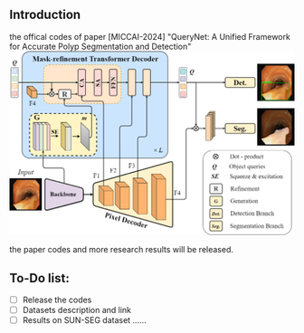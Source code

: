 ## Introduction
the offical codes of paper [MICCAI-2024] "QueryNet: A Unified Framework for Accurate Polyp Segmentation and Detection"
![query_net](/Figures/query_net.png "QueryNet")

the paper codes and more research results will be released.
## To-Do list:
- [ ] Release the codes
- [ ] Datasets description and link
- [ ] Results on SUN-SEG dataset
......
